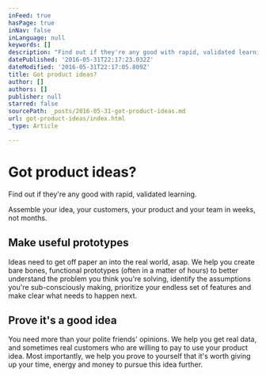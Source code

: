 ```yaml
---
inFeed: true
hasPage: true
inNav: false
inLanguage: null
keywords: []
description: "Find out if they're any good with rapid, validated learning."
datePublished: '2016-05-31T22:17:23.032Z'
dateModified: '2016-05-31T22:17:05.809Z'
title: Got product ideas?
author: []
authors: []
publisher: null
starred: false
sourcePath: _posts/2016-05-31-got-product-ideas.md
url: got-product-ideas/index.html
_type: Article

---
```

# Got product ideas?

Find out if they're any good with rapid, validated learning.

Assemble your idea, your customers, your product and your team in weeks, not months.

## Make useful prototypes

Ideas need to get off paper an into the real world, asap. We help you create bare bones, functional prototypes (often in a matter of hours) to better understand the problem you think you're solving, identify the assumptions you're sub-consciously making, prioritize your endless set of features and make clear what needs to happen next.

## Prove it's a good idea

You need more than your polite friends' opinions. We help you get real data, and sometimes real customers who are willing to pay to use your product idea. Most importantly, we help you prove to yourself that it's worth giving up your time, energy and money to pursue this idea further.